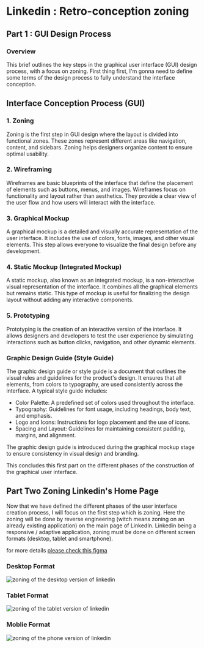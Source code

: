# Linkedin : Retro-conception zoning

## Part 1 : GUI Design Process

### Overview
This brief outlines the key steps in the graphical user interface (GUI) design process, with a focus on zoning. First thing first, I'm gonna need to define some terms of the design process to fully understand the interface conception.

## Interface Conception Process (GUI)

### 1. Zoning
Zoning is the first step in GUI design where the layout is divided into functional zones. These zones represent different areas like navigation, content, and sidebars. Zoning helps designers organize content to ensure optimal usability.

### 2. Wireframing
Wireframes are basic blueprints of the interface that define the placement of elements such as buttons, menus, and images. Wireframes focus on functionality and layout rather than aesthetics. They provide a clear view of the user flow and how users will interact with the interface.

### 3. Graphical Mockup
A graphical mockup is a detailed and visually accurate representation of the user interface. It includes the use of colors, fonts, images, and other visual elements. This step allows everyone to visualize the final design before any development.

### 4. Static Mockup (Integrated Mockup)
A static mockup, also known as an integrated mockup, is a non-interactive visual representation of the interface. It combines all the graphical elements but remains static. This type of mockup is useful for finalizing the design layout without adding any interactive components.

### 5. Prototyping
Prototyping is the creation of an interactive version of the interface. It allows designers and developers to test the user experience by simulating interactions such as button clicks, navigation, and other dynamic elements.

### Graphic Design Guide (Style Guide)
The graphic design guide or style guide is a document that outlines the visual rules and guidelines for the product's design. It ensures that all elements, from colors to typography, are used consistently across the interface. A typical style guide includes:

- Color Palette: A predefined set of colors used throughout the interface.
- Typography: Guidelines for font usage, including headings, body text, and emphasis.
- Logo and Icons: Instructions for logo placement and the use of icons.
- Spacing and Layout: Guidelines for maintaining consistent padding, margins, and alignment.

The graphic design guide is introduced during the graphical mockup stage to ensure consistency in visual design and branding.

This concludes this first part on the different phases of the construction of the graphical user interface.

## Part Two Zoning Linkedin's Home Page
Now that we have defined the different phases of the user interface creation process, I will focus on the first step which is zoning.
Here the zoning will be done by reverse engineering (witch means zoning on an already existing application) on the main page of LinkedIn.
Linkedin being a responsive / adaptive application, zoning must be done on different screen formats (desktop, tablet and smartphone).

for more details [please check this figma](https://www.figma.com/design/r61Bx6hgD6J0R76ed7y2wX/zoning?node-id=0-1&node-type=canvas&t=4Gi9oXjCHibsT2Hp-0)

### Desktop Format
![zoning of the desktop version of linkedin](https://github.com/Morgane-Compa/zoning-brief/blob/main/images/Frame%201.png)

### Tablet Format
![zoning of the tablet version of linkedin](https://github.com/Morgane-Compa/zoning-brief/blob/main/images/Frame%202.png)

### Moblie Format
![zoning of the phone version of linkedin](https://github.com/Morgane-Compa/zoning-brief/blob/main/images/Frame%203.png)
